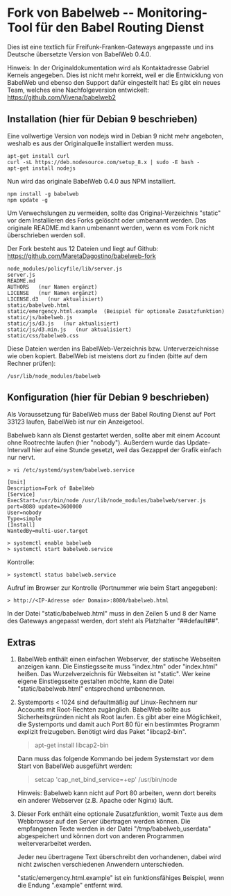 Fork von Babelweb -- Monitoring-Tool für den Babel Routing Dienst
=================================================================

Dies ist eine textlich für Freifunk-Franken-Gateways angepasste
und ins Deutsche übersetzte Version von BabelWeb 0.4.0.

Hinweis: In der Originaldokumentation wird als Kontaktadresse Gabriel Kerneis
angegeben. Dies ist nicht mehr korrekt, weil er die Entwicklung von BabelWeb
und ebenso den Support dafür eingestellt hat! Es gibt ein neues Team, welches
eine Nachfolgeversion entwickelt: https://github.com/Vivena/babelweb2


Installation (hier für Debian 9 beschrieben)
------------

Eine vollwertige Version von nodejs wird in Debian 9 nicht mehr angeboten,
weshalb es aus der Originalquelle installiert werden muss.

    apt-get install curl
    curl -sL https://deb.nodesource.com/setup_8.x | sudo -E bash -
    apt-get install nodejs

Nun wird das originale BabelWeb 0.4.0 aus NPM installiert.

    npm install -g babelweb
    npm update -g

Um Verwechslungen zu vermeiden, sollte das Original-Verzeichnis "static"
vor dem Installieren des Forks gelöscht oder umbenannt werden.
Das originale README.md kann umbenannt werden, wenn es vom Fork nicht
überschrieben werden soll.

Der Fork besteht aus 12 Dateien und liegt auf Github:
https://github.com/MaretaDagostino/babelweb-fork

    node_modules/policyfile/lib/server.js
    server.js
    README.md
    AUTHORS   (nur Namen ergänzt)
    LICENSE   (nur Namen ergänzt)
    LICENSE.d3   (nur aktualisiert)
    static/babelweb.html
    static/emergency.html.example  (Beispiel für optionale Zusatzfunktion)
    static/js/babelweb.js
    static/js/d3.js   (nur aktualisiert)
    static/js/d3.min.js   (nur aktualisiert)
    static/css/babelweb.css

Diese Dateien werden ins BabelWeb-Verzeichnis bzw. Unterverzeichnisse wie oben
kopiert. BabelWeb ist meistens dort zu finden (bitte auf dem Rechner prüfen):

    /usr/lib/node_modules/babelweb


Konfiguration (hier für Debian 9 beschrieben)
-------------

Als Voraussetzung für BabelWeb muss der Babel Routing Dienst
auf Port 33123 laufen, BabelWeb ist nur ein Anzeigetool.

Babelweb kann als Dienst gestartet werden, sollte aber mit einem Account ohne
Rootrechte laufen (hier "nobody"). Außerdem wurde das Update-Intervall hier
auf eine Stunde gesetzt, weil das Gezappel der Grafik einfach nur nervt.

    > vi /etc/systemd/system/babelweb.service

    [Unit]
    Description=Fork of BabelWeb
    [Service]
    ExecStart=/usr/bin/node /usr/lib/node_modules/babelweb/server.js port=8080 update=3600000
    User=nobody
    Type=simple
    [Install]
    WantedBy=multi-user.target

    > systemctl enable babelweb
    > systemctl start babelweb.service
    
Kontrolle:

    > systemctl status babelweb.service

Aufruf im Browser zur Kontrolle (Portnummer wie beim Start angegeben):

    > http://<IP-Adresse oder Domain>:8080/babelweb.html

In der Datei "static/babelweb.html" muss in den Zeilen 5 und 8 der Name des
Gateways angepasst werden, dort steht als Platzhalter "##default##".


Extras
------

1) BabelWeb enthält einen einfachen Webserver, der statische Webseiten
   anzeigen kann. Die Einstiegsseite muss "index.htm" oder "index.html"
   heißen. Das Wurzelverzeichnis für Webseiten ist "static".
   Wer keine eigene Einstiegsseite gestalten möchte, kann die Datei
   "static/babelweb.html" entsprechend umbenennen.

2) Systemports < 1024 sind defaultmäßig auf Linux-Rechnern nur Accounts
   mit Root-Rechten zugänglich. BabelWeb sollte aus Sicherheitsgründen
   nicht als Root laufen.
   Es gibt aber eine Möglichkeit, die Systemports und damit auch Port 80
   für ein bestimmtes Programm explizit freizugeben. Benötigt wird das
   Paket "libcap2-bin".

     > apt-get install libcap2-bin

   Dann muss das folgende Kommando bei jedem Systemstart vor dem Start
   von BabelWeb ausgeführt werden:

     > setcap 'cap_net_bind_service=+ep' /usr/bin/node

   Hinweis: Babelweb kann nicht auf Port 80 arbeiten, wenn dort bereits
   ein anderer Webserver (z.B. Apache oder Nginx) läuft.

3) Dieser Fork enthält eine optionale Zusatzfunktion, womit Texte aus dem
   Webbrowser auf den Server übertragen werden können. Die empfangenen
   Texte werden in der Datei "/tmp/babelweb_userdata" abgespeichert
   und können dort von anderen Programmen weiterverarbeitet werden.

   Jeder neu übertragene Text überschreibt den vorhandenen, dabei wird
   nicht zwischen verschiedenen Anwendern unterschieden.

   "static/emergency.html.example" ist ein funktionsfähiges Beispiel,
   wenn die Endung ".example" entfernt wird.

